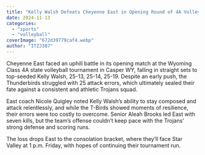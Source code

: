 ```yaml
---
title: "Kelly Walsh Defeats Cheyenne East in Opening Round of 4A Volleyball State Tournament"
date: 2024-11-13
categories: 
  - "sports"
  - "volleyball"
coverImage: "672d39779caf4.webp"
author: "ITZJ307"
---
```


Cheyenne East faced an uphill battle in its opening match at the Wyoming Class 4A state volleyball tournament in Casper WY, falling in straight sets to top-seeded Kelly Walsh, 25-13, 25-14, 25-19. Despite an early push, the Thunderbirds struggled with 25 attack errors, which ultimately sealed their fate against a consistent and athletic Trojans squad.

East coach Nicole Quigley noted Kelly Walsh’s ability to stay composed and attack relentlessly, and while the T-Birds showed moments of resilience, their errors were too costly to overcome. Senior Aleah Brooks led East with seven kills, but the team’s offense couldn’t keep pace with the Trojans’ strong defense and scoring runs.

The loss drops East to the consolation bracket, where they’ll face Star Valley at 1 p.m. Friday, with hopes of continuing their tournament run.
